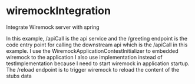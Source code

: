 # wiremockIntegration
Integrate Wiremock server with spring

In this example, /apiCall is the api service and the /greeting
endpoint is the code entry point for calling the downstream api
which is the /apiCall in this example.
I use the WiremockApplicationContestInitializer to embedded wiremock to the application
I also use implementation instead of testImplementation because I need to start wiremock
in application startup.
The /reload endpoint is to trigger wiremock to reload the content of the stubs data 
 

